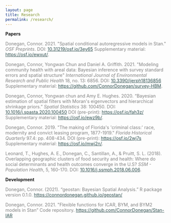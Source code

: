 ```yaml
---
layout: page
title: Research
permalink: /research/
---
```


**Papers**

<p style="color:Gray">Donegan, Connor. 2021. "Spatial conditional autoregressive models in Stan." <em>OSF Preprints</em>. DOI: <a style="color:DarkSlateGray" href="https://osf.io/3ey65/">10.31219/osf.io/3ey65</a> Supplementary material: <a style="color:DarkSlateGray" href="https://osf.io/ewxut/">https://osf.io/ewxut/</a>.</p>

<p style="color:Gray">Donegan, Connor, Yongwan Chun and Daniel A. Griffith. 2021. "Modeling community health with areal data: Bayesian inference with survey standard errors and spatial structure" <em>International Journal of Environmental Research and Public Health</em> 18, no. 13: 6856. DOI: <a style="color:DarkSlateGray" href="https://doi.org/10.3390/ijerph18136856">10.3390/ijerph18136856</a> Supplementary material: <a style="color:DarkSlateGray" href="https://github.com/ConnorDonegan/survey-HBM">https://github.com/ConnorDonegan/survey-HBM</a>.</p>

<p style="color:Gray">Donegan, Connor, Yongwan chun and Amy E. Hughes. 2020. “Bayesian estimation of spatial filters with Moran's eigenvectors and hierarchical shrinkage priors.” <em>Spatial Statistics</em> 38: 100450. DOI: <a style="color:DarkSlateGray" href="https://doi.org/10.1016/j.spasta.2020.100450">10.1016/j.spasta.2020.100450</a> DOI (pre-print): <a style="color:DarkSlateGray" href="https://osf.io/fah3z">https://osf.io/fah3z/</a> Supplementary material: <a style="color:DarkSlateGray" href="https://osf.io/ewz9b/">https://osf.io/ewz9b/</a>.</p>

<p style="color:Gray">Donegan, Connor. 2019. "The making of Florida's 'criminal class:' race, modernity and convict leasing program, 1877-1919." <em>Florida Historical Quarterly</em> 97.4: pp. 408-434. DOI (pre-print): <a style="color:DarkSlateGray" href="https://osf.io/2wj7s" download>https://osf.io/2wj7s</a> Supplementary material: <a style="color:DarkSlateGray" href="https://osf.io/mwj2n/" download>https://osf.io/mwj2n/</a>.</p>

<p style="color:Gray">Leonard, T., Hughes, A. E., Donegan, C., Santillan, A., &amp; Pruitt, S. L. (2018). Overlapping geographic clusters of food security and health: Where do social determinants and health outcomes converge in the U.S? <em>SSM - Population Health</em>, 5, 160-170. DOI: <a style="color:DarkSlateGray" href="https://doi.org/10.1016/j.ssmph.2018.06.006">10.1016/j.ssmph.2018.06.006</a>.</p>

**Development**

<p style="color:Gray">Donegan, Connor. (2021). “geostan: Bayesian Spatial Analysis.” R package version 0.1.0. <a style="color:DarkSlateGray" href="{{ site.baseurl }}/geostan/">https://connordonegan.github.io/geostan/</a> </p>

<p style="color:Gray">Donegan, Connor. 2021. "Flexible functions for ICAR, BYM, and BYM2 models in Stan” Code repository. <a style="color:DarkSlateGray" href="https://github.com/ConnorDonegan/Stan-IAR">https://github.com/ConnorDonegan/Stan-IAR</a> </p>


